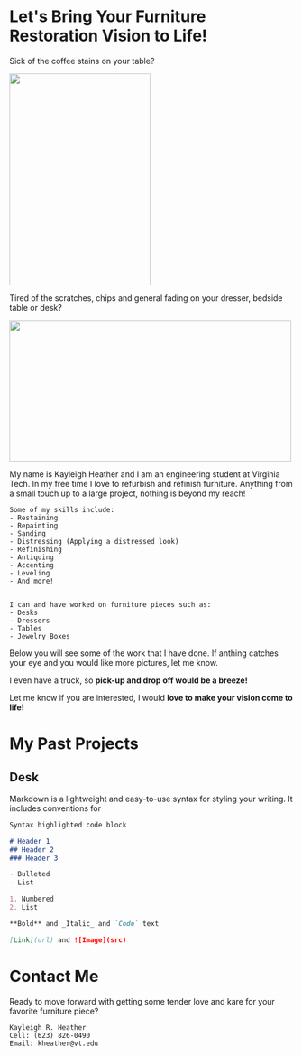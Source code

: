 # Let's Bring Your Furniture Restoration Vision to Life!

Sick of the coffee stains on your table?

<img src="https://github.com/kayleighrheather/tenderloveandkare/blob/gh-pages/waterstains.jpeg?raw=true" height="375" width="250">

Tired of the scratches, chips and general fading on your dresser, bedside table or desk?

<img src="https://github.com/kayleighrheather/tenderloveandkare/blob/gh-pages/faded-desk.jpeg?raw=true" height="250" width="500">

My name is Kayleigh Heather and I am an engineering student at Virginia Tech. In my free time I love to refurbish and refinish furniture. Anything from a small touch up to a large project, nothing is beyond my reach!

```
Some of my skills include:
- Restaining
- Repainting
- Sanding
- Distressing (Applying a distressed look)
- Refinishing
- Antiquing
- Accenting
- Leveling
- And more!


I can and have worked on furniture pieces such as:
- Desks
- Dressers
- Tables
- Jewelry Boxes
```

Below you will see some of the work that I have done. If anthing catches your eye and you would like more pictures, let me know. 


I even have a truck, so **pick-up and drop off would be a breeze!**


Let me know if you are interested, I would **love to make your vision come to life!**



# My Past Projects

## Desk 

Markdown is a lightweight and easy-to-use syntax for styling your writing. It includes conventions for

```markdown
Syntax highlighted code block

# Header 1
## Header 2
### Header 3

- Bulleted
- List

1. Numbered
2. List

**Bold** and _Italic_ and `Code` text

[Link](url) and ![Image](src)
```

# Contact Me

Ready to move forward with getting some tender love and kare for your favorite furniture piece?

```
Kayleigh R. Heather
Cell: (623) 826-0490
Email: kheather@vt.edu
```
